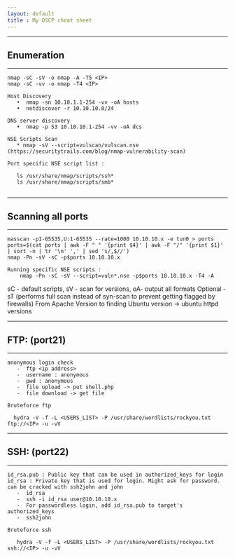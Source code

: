 ```yaml
---
layout: default
title : My OSCP cheat sheet
---
```


***
## Enumeration
***

```
nmap -sC -sV -o nmap -A -T5 <IP>
nmap -sC -vv -o nmap -T4 <IP>

Host Discovery
   •  nmap -sn 10.10.1.1-254 -vv -oA hosts
   •  netdiscover -r 10.10.10.0/24

DNS server discovery
   •  nmap -p 53 10.10.10.1-254 -vv -oA dcs
   
NSE Scripts Scan 
   * nmap -sV --script=vulscan/vulscan.nse (https://securitytrails.com/blog/nmap-vulnerability-scan)
   
Port specific NSE script list :

   ls /usr/share/nmap/scripts/ssh*
   ls /usr/share/nmap/scripts/smb*
   
```

***
## Scanning all ports
***

```
masscan -p1-65535,U:1-65535 --rate=1000 10.10.10.x -e tun0 > ports
ports=$(cat ports | awk -F " " '{print $4}' | awk -F "/" '{print $1}' | sort -n | tr '\n' ',' | sed 's/,$//')
nmap -Pn -sV -sC -p$ports 10.10.10.x

Running specific NSE scripts :
    nmap -Pn -sC -sV --script=vuln*.nse -p$ports 10.10.10.x -T4 -A
````
sC - default scripts, sV - scan for versions, oA- output all  formats
Optional - sT (performs full scan instead of syn-scan to prevent getting flagged by firewalls)
From Apache Version to finding Ubuntu version -> ubuntu httpd versions

***
## FTP: (port21)
***
```
anonymous login check 
   -  ftp <ip address>
   -  username : anonymous
   -  pwd : anonymous
   -  file upload -> put shell.php
   -  file download -> get file
  
Bruteforce ftp
   
  hydra -V -f -L <USERS_LIST> -P /usr/share/wordlists/rockyou.txt  ftp://<IP> -u -vV
``` 

***
## SSH: (port22)
***
```
id_rsa.pub : Public key that can be used in authorized_keys for login
id_rsa : Private key that is used for login. Might ask for password. can be cracked with ssh2john and john
   -  id_rsa
   -  ssh -i id_rsa user@10.10.10.x
   -  For passwordless login, add id_rsa.pub to target's authorized_keys
   -  ssh2john

Bruteforce ssh

   hydra -V -f -L <USERS_LIST> -P /usr/share/wordlists/rockyou.txt ssh://<IP> -u -vV
```
